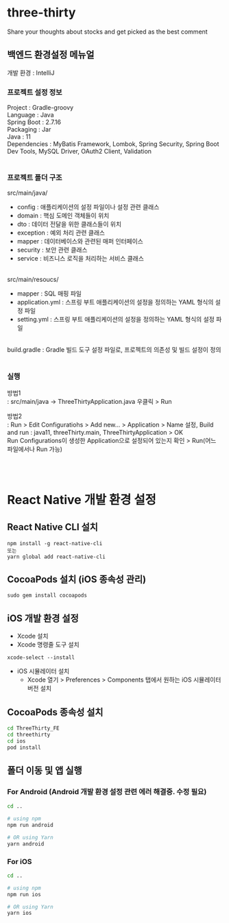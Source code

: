 # three-thirty
Share your thoughts about stocks and get picked as the best comment

## 백엔드 환경설정 메뉴얼

개발 환경 : IntelliJ

### 프로젝트 설정 정보
Project : Gradle-groovy<br>
Language : Java<br>
Spring Boot : 2.7.16<br>
Packaging : Jar<br>
Java : 11<br>
Dependencies : MyBatis Framework, Lombok, Spring Security, Spring Boot Dev Tools, MySQL Driver, OAuth2 Client, Validation<br><br>

<!-- JWT관련 설정, DB 설정 추후 추가 -->
### 프로젝트 폴더 구조
src/main/java/<br>
- config : 애플리케이션의 설정 파일이나 설정 관련 클래스<br>
- domain :  핵심 도메인 객체들이 위치<br>
- dto :  데이터 전달을 위한 클래스들이 위치<br>
- exception : 예외 처리 관련 클래스<br>
- mapper : 데이터베이스와 관련된 매퍼 인터페이스<br>
- security : 보안 관련 클래스<br>
- service : 비즈니스 로직을 처리하는 서비스 클래스<br><br>

src/main/resoucs/<br>
- mapper :  SQL 매핑 파일<br>
- application.yml : 스프링 부트 애플리케이션의 설정을 정의하는 YAML 형식의 설정 파일<br>
- setting.yml : 스프링 부트 애플리케이션의 설정을 정의하는 YAML 형식의 설정 파일<br><br>

build.gradle : Gradle 빌드 도구 설정 파일로, 프로젝트의 의존성 및 빌드 설정이 정의<br><br>


### 실행
방법1<br> 
: src/main/java -> ThreeThirtyApplication.java 우클릭 > Run<br>

방법2<br>
: Run > Edit Configuratiohs > Add new... > Application > Name 설정, Build and run : java11, threeThirty.main, ThreeThirtyApplication > OK<br>
Run Configurations이 생성한 Application으로 설정되어 있는지 확인 > Run(어느 파일에서나 Run 가능)

<br><br>

# React Native 개발 환경 설정

## React Native CLI 설치

```
npm install -g react-native-cli
또는
yarn global add react-native-cli
```

## CocoaPods 설치 (iOS 종속성 관리)

```
sudo gem install cocoapods
```

## iOS 개발 환경 설정

- Xcode 설치
- Xcode 명령줄 도구 설치

```
xcode-select --install
```

- iOS 시뮬레이터 설치
  - Xcode 열기 > Preferences > Components 탭에서 원하는 iOS 시뮬레이터 버전 설치

## CocoaPods 종속성 설치

```bash
cd ThreeThirty_FE
cd threethirty
cd ios
pod install
```

## 폴더 이동 및 앱 실행

### For Android (Android 개발 환경 설정 관련 에러 해결중. 수정 필요)

```bash
cd ..

# using npm
npm run android

# OR using Yarn
yarn android
```

### For iOS

```bash
cd ..

# using npm
npm run ios

# OR using Yarn
yarn ios
```
